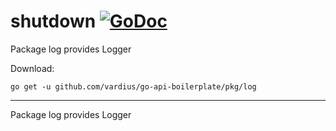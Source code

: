 # shutdown [![GoDoc](https://godoc.org/github.com/vardius/go-api-boilerplate/pkg/log?status.svg)](https://godoc.org/github.com/vardius/go-api-boilerplate/pkg/log)
Package log provides Logger

Download:
```shell
go get -u github.com/vardius/go-api-boilerplate/pkg/log
```

* * *
Package log provides Logger

